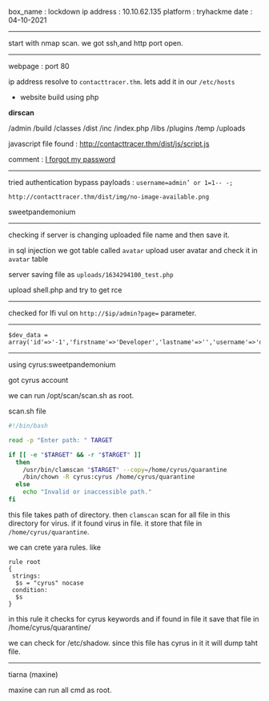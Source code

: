 box_name : lockdown
ip address : 10.10.62.135
platform : tryhackme
date : 04-10-2021

****

start with nmap scan. we got ssh,and http port open.

***

webpage : port 80

ip address resolve to `contacttracer.thm`. lets add it in our `/etc/hosts`

- website build using php

**dirscan**

/admin
/build
/classes
/dist
/inc
/index.php
/libs
/plugins
/temp
/uploads


javascript file found : http://contacttracer.thm/dist/js/script.js

comment : <a href="forgot-password.html">I forgot my password</a>

***

tried authentication bypass payloads : `username=admin’ or 1=1-- -;`


```
http://contacttracer.thm/dist/img/no-image-available.png

```

sweetpandemonium

***

checking if server is changing uploaded file name and then save it.

in sql injection we got table called `avatar` 
upload user avatar and check it in `avatar` table

server saving file as `uploads/1634294100_test.php`

upload shell.php and try to get rce


***

checked for lfi vul on `http://$ip/admin?page=` parameter.

***
```language
$dev_data = array('id'=>'-1','firstname'=>'Developer','lastname'=>'','username'=>'dev_oretnom','password'=>'5da283a2d990e8d8512cf967df5bc0d0','last_login'=>'','date_updated'=>'','date_added'=>'');
```

***

using cyrus:sweetpandemonium

got cyrus account

we can run /opt/scan/scan.sh as root.

scan.sh file

```bash
#!/bin/bash

read -p "Enter path: " TARGET

if [[ -e "$TARGET" && -r "$TARGET" ]]
  then
    /usr/bin/clamscan "$TARGET" --copy=/home/cyrus/quarantine
    /bin/chown -R cyrus:cyrus /home/cyrus/quarantine
  else
    echo "Invalid or inaccessible path."
fi


```

this file takes path of directory. then `clamscan` scan for all file in this directory for virus. if it found virus in file. it store that file in `/home/cyrus/quarantine`.

we can crete yara rules. like

```
rule root
{
 strings:
  $s = "cyrus" nocase
 condition:
  $s
}

```

in this rule it checks for cyrus keywords and if found in file it save that file in /home/cyrus/quarantine/ 

we can check for /etc/shadow. since this file has cyrus in it it will dump taht file.

***
tiarna           (maxine)


maxine can run all cmd as root.

